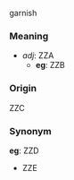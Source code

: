 garnish
### Meaning
+ _adj_: ZZA
    + __eg__: ZZB

### Origin

ZZC

### Synonym

__eg__: ZZD

+ ZZE


